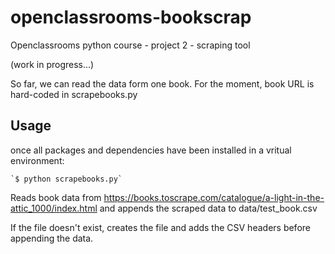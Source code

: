 # openclassrooms-bookscrap
Openclassrooms python course - project 2 - scraping tool

(work in progress...)

So far, we can read the data form one book.
For the moment, book URL is hard-coded in scrapebooks.py

## Usage
once all packages and dependencies have been installed in a vritual environment:

    `$ python scrapebooks.py`

Reads book data from https://books.toscrape.com/catalogue/a-light-in-the-attic_1000/index.html
and appends the scraped data to data/test_book.csv

If the file doesn't exist, creates the file and adds the CSV headers before appending the data.
